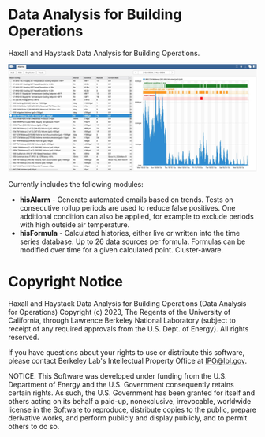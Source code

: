 # Data Analysis for Building Operations
Haxall and Haystack Data Analysis for Building Operations.

![Main hisAlarm view with examples](./hisAlarm/assets/hisAlarm_main_view_example.jpg)

Currently includes the following modules:
- **hisAlarm** - Generate automated emails based on trends. Tests on consecutive rollup periods are used to reduce false positives. One additional condition can also be applied, for example to exclude periods with high outside air temperature.
- **hisFormula** - Calculated histories, either live or written into the time series database. Up to 26 data sources per formula. Formulas can be modified over time for a given calculated point. Cluster-aware.

# Copyright Notice
Haxall and Haystack Data Analysis for Building Operations (Data Analysis for
Operations) Copyright (c) 2023, The Regents of the University of California,
through Lawrence Berkeley National Laboratory (subject to receipt of any
required approvals from the U.S. Dept. of Energy). All rights reserved.

If you have questions about your rights to use or distribute this software,
please contact Berkeley Lab's Intellectual Property Office at
IPO@lbl.gov.

NOTICE.  This Software was developed under funding from the U.S. Department of
Energy and the U.S. Government consequently retains certain rights.  As such,
the U.S. Government has been granted for itself and others acting on its behalf
a paid-up, nonexclusive, irrevocable, worldwide license in the Software to
reproduce, distribute copies to the public, prepare derivative works, and 
perform publicly and display publicly, and to permit others to do so.

